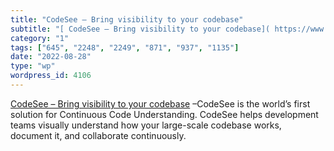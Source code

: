 ```yaml
---
title: "CodeSee – Bring visibility to your codebase"
subtitle: "[ CodeSee – Bring visibility to your codebase]( https://www.codesee.io/home) –CodeSee is the world’s..."
category: "1"
tags: ["645", "2248", "2249", "871", "937", "1135"]
date: "2022-08-28"
type: "wp"
wordpress_id: 4106
---
```

[ CodeSee – Bring visibility to your codebase]( https://www.codesee.io/home) –CodeSee is the world’s first solution for Continuous Code Understanding. CodeSee helps development teams visually understand how your large-scale codebase works, document it, and collaborate continuously.